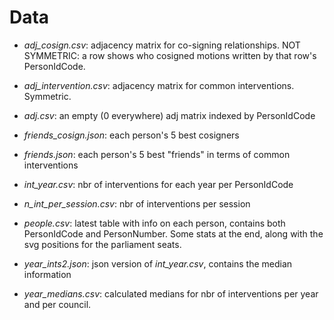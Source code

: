 # Data

+ *adj_cosign.csv*: adjacency matrix for co-signing relationships. NOT SYMMETRIC: a row shows who cosigned motions written by that row's PersonIdCode.

+ *adj_intervention.csv*: adjacency matrix for common interventions. Symmetric.

+ *adj.csv*: an empty (0 everywhere) adj matrix indexed by PersonIdCode

+ *friends_cosign.json*: each person's 5 best cosigners

+ *friends.json*: each person's 5 best "friends" in terms of common interventions

+ *int_year.csv*: nbr of interventions for each year per PersonIdCode

+ *n_int_per_session.csv*: nbr of interventions per session

+ *people.csv*: latest table with info on each person, contains both PersonIdCode and PersonNumber. Some stats at the end, along with the svg positions for the parliament seats.

+ *year_ints2.json*: json version of *int_year.csv*, contains the median information

+ *year_medians.csv*: calculated medians for nbr of interventions per year and per council.